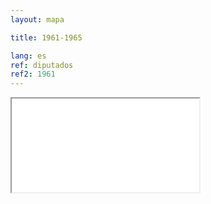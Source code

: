 ```yaml
---
layout: mapa

title: 1961-1965

lang: es
ref: diputados
ref2: 1961
---
```


<div>
<iframe class="mapa-iframe" src="../../repo_mapas/output/legislaturas/1925-1973/1961-1965_Diputados.html"></iframe>
</div>

